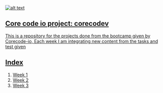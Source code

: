 <a href="https://www.core-code.io/">

![alt text](https://uploads-ssl.webflow.com/5eb2f56932c3562feab232e3/5f73550d00249e7e96c9f3de_Logo.png 'corecodeio')

## Core code io project: corecodev
This is a repository for the projects done from the bootcamp given by Corecode-io, Each week I am integrating new content from the tasks and test given

## Index
1. [Week 1](src/week1)
2. [Week 2](https://github.com/Derfel-tech/corecode-io/blob/main/week-2.md)
3. [Week 3](https://github.com/Derfel-tech/corecode-io/blob/main/week%203.md)
